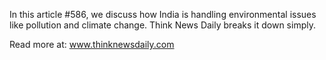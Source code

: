 In this article #586, we discuss how India is handling environmental issues like pollution and climate change. Think News Daily breaks it down simply.

Read more at: www.thinknewsdaily.com